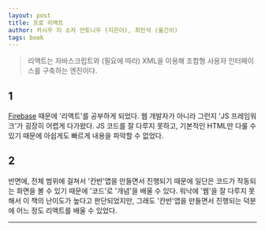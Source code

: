 ```yaml
---
layout: post
title: 프로 리액트
author: 카시우 지 소자 안토니우 (지은이), 최민석 (옮긴이)
tags: book
---
```


> 리액트는 자바스크립트와 (필요에 따라) XML을 이용해 조합형 사용자 인터페이스를 구축하는 엔진이다.

## 1
[Firebase](https://www.firebase.com/) 때문에 '리액트'를 공부하게 되었다. 웹 개발자가 아니라 그런지 'JS 프레임워크'가 굉장히 어렵게 다가왔다. JS 코드를 잘 다루지 못하고, 기본적인 HTML만 다룰 수 있기 때문에 아쉽게도 빠르게 내용을 파악할 수 없었다. 

## 2
반면에, 전체 범위에 걸쳐서 '칸반'앱을 만들면서 진행되기 때문에 일단은 코드가 작동되는 화면을 볼 수 있기 때문에 '코드'로 '개념'을 배울 수 있다. 워낙에 '웹'을 잘 다루지 못해서 이 책의 난이도가 높다고 판단되었지만, 그래도 '칸반'앱을 만들면서 진행되는 덕분에 어느 정도 리액트를 배울 수 있었다.

----




